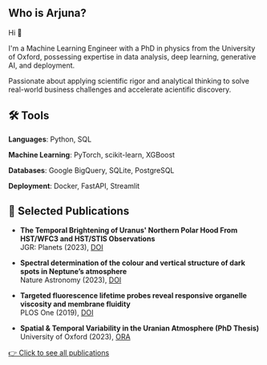 ## Who is Arjuna?

Hi 👋 

I'm a Machine Learning Engineer with a PhD in physics from the University of Oxford, possessing expertise in data analysis, deep learning, generative AI, and deployment.

Passionate about applying scientific rigor and analytical thinking to solve real-world business challenges and accelerate acientific discovery.

<!--## 📂 Projects

My portfolio showcases my [projects](#).
-->

## 🛠 Tools

**Languages**: Python, SQL

**Machine Learning**: PyTorch, scikit-learn, XGBoost

**Databases**: Google BigQuery, SQLite, PostgreSQL

**Deployment**: Docker, FastAPI, Streamlit


## 🧪 Selected Publications

- **The Temporal Brightening of Uranus' Northern Polar Hood From HST/WFC3 and HST/STIS Observations**  
  JGR: Planets (2023), [DOI](https://doi.org/10.1029/2023JE007904)

- **Spectral determination of the colour and vertical structure of dark spots in Neptune’s atmosphere**  
  Nature Astronomy (2023), [DOI](https://doi.org/10.1038/s41550-023-02047-0)

- **Targeted fluorescence lifetime probes reveal responsive organelle viscosity and membrane fluidity**  
  PLOS One (2019), [DOI](https://doi.org/10.1371/journal.pone.0211165)

- **Spatial & Temporal Variability in the Uranian Atmosphere (PhD Thesis)**  
  University of Oxford (2023), [ORA](https://ora.ox.ac.uk/objects/uuid:cd3a6bb2-bb91-483c-99b7-a382b485416b)

[👉 Click to see all publications](https://orcid.org/0000-0003-1482-9306)

<!--**Visualization**-->
